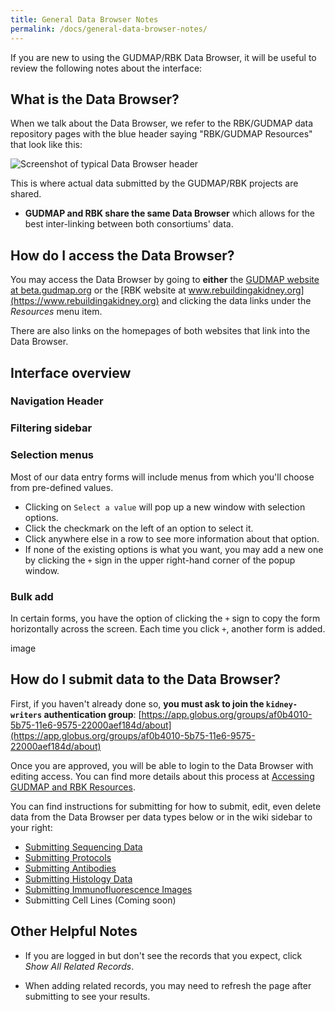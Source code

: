 ```yaml
---
title: General Data Browser Notes
permalink: /docs/general-data-browser-notes/
---
```


If you are new to using the GUDMAP/RBK Data Browser, it will be useful to review the following notes about the interface:

## What is the Data Browser?

When we talk about the Data Browser, we refer to the RBK/GUDMAP data repository pages with the blue header saying "RBK/GUDMAP Resources" that look like this:

![Screenshot of typical Data Browser header](wiki_images/submitting-data/data-browser-header.png)

This is where actual data submitted by the GUDMAP/RBK projects are shared.

* **GUDMAP and RBK share the same Data Browser** which allows for the best inter-linking between both consortiums' data. 

## How do I access the Data Browser?

You may access the Data Browser by going to **either** the [GUDMAP website at beta.gudmap.org](https://beta.gudmap.org) or the [RBK website at www.rebuildingakidney.org](https://www.rebuildingakidney.org) and clicking the data links under the _Resources_ menu item.

There are also links on the homepages of both websites that link into the Data Browser.

## Interface overview

### Navigation Header

### Filtering sidebar

### Selection menus

Most of our data entry forms will include menus from which you'll choose from pre-defined values.

* Clicking on `Select a value` will pop up a new window with selection options.
* Click the checkmark on the left of an option to select it.
* Click anywhere else in a row to see more information about that option.
* If none of the existing options is what you want, you may add a new one by clicking the `+` sign in the upper right-hand corner of the popup window.

### Bulk add

In certain forms, you have the option of clicking the `+` sign to copy the form horizontally across the screen. Each time you click `+`, another form is added.

image

## How do I submit data to the Data Browser?

First, if you haven't already done so, **you must ask to join the `kidney-writers` authentication group**: [https://app.globus.org/groups/af0b4010-5b75-11e6-9575-22000aef184d/about](https://app.globus.org/groups/af0b4010-5b75-11e6-9575-22000aef184d/about)

Once you are approved, you will be able to login to the Data Browser with editing access. You can find more details about this process at [Accessing GUDMAP and RBK Resources](/docs/accessing-gudmap-and-rbk-resources).

You can find instructions for submitting  for how to submit, edit, even delete data from the Data Browser per data types below or in the wiki sidebar to your right:

* [Submitting Sequencing Data](/docs/submitting-sequencing-data-v3)
* [Submitting Protocols](/docs/protocols)
* [Submitting Antibodies](/docs/antibodies)
* [Submitting Histology Data](/docs/histological-data)
* [Submitting Immunofluorescence Images](/docs/immunofluorescence-images)
* Submitting Cell Lines (Coming soon)

## Other Helpful Notes

* If you are logged in but don't see the records that you expect, click _Show All Related Records_.

* When adding related records, you may need to refresh the page after submitting to see your results.
